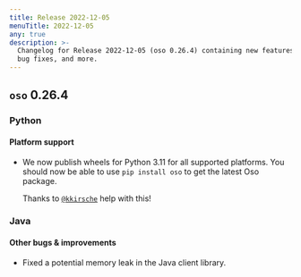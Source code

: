 ```yaml
---
title: Release 2022-12-05
menuTitle: 2022-12-05
any: true
description: >-
  Changelog for Release 2022-12-05 (oso 0.26.4) containing new features,
  bug fixes, and more.
---
```


## `oso` 0.26.4

### Python

#### Platform support

- We now publish wheels for Python 3.11 for all supported platforms.
  You should now be able to use `pip install oso` to get the
  latest Oso package.

  Thanks to [`@kkirsche`](https://github.com/kkirsche) help with this!

### Java

#### Other bugs & improvements
- Fixed a potential memory leak in the Java client library.


